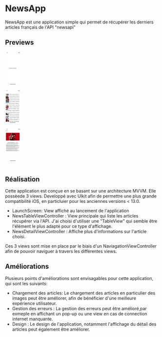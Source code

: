 # NewsApp
NewsApp est une application simple qui permet de récupérer les derniers articles français de l'API "newsapi"
 
## Previews

<div style="display: inline-block">
<img
  src="/Previews/LaunchScreen_pic.jpg"
  alt="LaunchScreen preview"
  title="LaunchScreen preview"
  style="display: inline-block; margin: 0 auto; max-height= 80px; max-width: 50px">
  
 <img
  src="/Previews/TableViewArtciles_pic.jpg"
  alt="TableViewArtciles preview"
  title="TableViewArtciles preview"
  style="display: inline-block; margin: 0 auto; max-height= 80px; max-width: 50px">
  
<img
  src="/Previews/DetailView_pic.jpg"
  alt="DetailView preview"
  title="DetailView preview"
  style="display: inline-block; margin: 0 auto; max-height= 80px; max-width: 50px">
</div>

  
 
## Réalisation
Cette application est conçue en se basant sur une architecture MVVM. Elle possèede 3 views. Developpé avec UIkit afin de permettre une plus grande compatibilité iOS, en particluier pour les anciennes versions < 13.0.
 
- LaunchScreen: View affiché au lancement de l'application 
- NewsTableViewController : View principale qui liste les articles récupérer via l'API. J'ai choisi d'utiliser une "TableView" qui semble être l'élément le plus adapté pour ce type d'affichage.
- NewsDetailViewController : Affiche plus d'informations sur l'article choisi.

 Ces 3 views sont mise en place par le biais d'un NaviagationViewController afin de pouvoir naviguer à travers les différentes views. 

## Améliorations
Plusieurs points d'améliorations sont envisagables pour cette application, qui sont les suivants: 
- Chargement des articles: Le chargement des articles en particulier des images peut être améliorer, afin de bénéficier d'une meilleure expérience utilisateur.  
- Gestion des erreurs : La gestion des erreurs peut être amélioré,par exmeple en affichant un pop-up ou une view en cas de connection internet manquante. 
- Design : Le design de l'application, notamment l'affichage du détail des articles peut également être améliorer.
